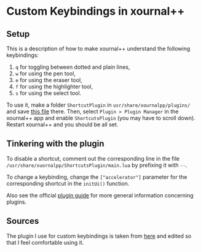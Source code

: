 # Custom Keybindings in xournal++
## Setup
This is a description of how to make xournal++
understand the following keybindings:
  1. `q` for toggling between dotted and plain lines,
  2. `w` for using the pen tool,
  3. `e` for using the eraser tool,
  4. `f` for using the highlighter tool,
  5. `s` for using the select tool.

To use it, make a folder `ShortcutPlugin` in `usr/share/xournalpp/plugins/`
and save [this file](https://raw.githubusercontent.com/raw-bacon/dotfiles/main/xournalpp/plugins/ShortcutsPlugin/main.lua) there.
Then, select
`Plugin > Plugin Manager` in the xournal++ app
and enable
`ShortcutsPlugin` (you may have to scroll down).
Restart xournal++ and you should be all set.

## Tinkering with the plugin
To disable a shortcut, comment out the corresponding line
in the file `/usr/share/xuornalpp/ShortcutsPlugin/main.lua`
by prefixing it with `--`.

To change a keybinding,
change the `["accelerator"]` parameter for the corresponding
shortcut in the `initUi()` function.

Also see the official
[plugin guide](https://xournalpp.github.io/guide/plugins/plugins/)
for more general information concerning plugins.

## Sources
The plugin I use for custom keybindings
is taken from
[here](https://github.com/xournalpp/xournalpp/issues/919#issuecomment-700247463)
and edited so that I feel comfortable using it.
